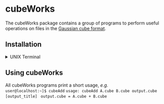 # cubeWorks

The cubeWorks package contains a group of programs to perform useful operations on files in the [Gaussian cube format](https://paulbourke.net/dataformats/cube/). 

## Installation

<details>
  <summary>UNIX Terminal</summary>

- download and unzip the source code
- enter **cubeWorks** directory, *e.g.*  
`cd cubeWorks-1.0`
- compile with [GNU make](www.gnu.org/software/make/)
    - type `make` to compile all programs (requires float version of [FFTW3](www.fftw.org))  
    or
    - type `make noFT` to compile without -lfftw3f (skips compilation of **cubeFilter**)
- make **cubeWorks** binaries findable
    - add cubeWorks/bin to $PATH:  
    `dir=$(pwd)`  
    `echo "export PATH=$PATH:${dir}/bin" \>& ~/.bash_profile`  
    or
    - copy contents of cubeWorks/bin to usr/local/bin:  
    `sudo cp bin/* usr/local/bin/`  
    or
    - ...  

</details>

## Using cubeWorks

All cubeWorks programs print a short usage, *e.g.*  
`user@localhost:~]$ cubeAdd`
`usage: cubeAdd A.cube B.cube output.cube [output_title]`
` output.cube = A.cube + B.cube`